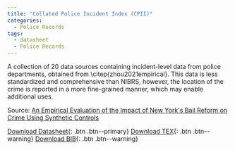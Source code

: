 ```yaml
---
title: "Collated Police Incident Index (CPII)"
categories:
  - Police Records
tags:
  - datasheet
  - Police Records
---
```


A collection of 20 data sources containing incident-level data from police departments, obtained from \citep{zhou2021empirical}. This data is less standardized and comprehensive than NIBRS, however, the location of the crime is reported in a more fine-grained manner, which may enable additional uses.  

Source: [An Empirical Evaluation of the Impact of New York's Bail Reform on Crime Using Synthetic Controls](https://arxiv.org/abs/2111.08664)

[Download Datasheet](/assets/Datasheets/CPII.pdf){: .btn .btn--primary}
[Download TEX](/assets/Datasheets_Source/CPII_datasheet.tex){: .btn .btn--warning}
[Download BIB](/assets/Datasheets_Source/CPII_datasheet.bib){: .btn .btn--warning}